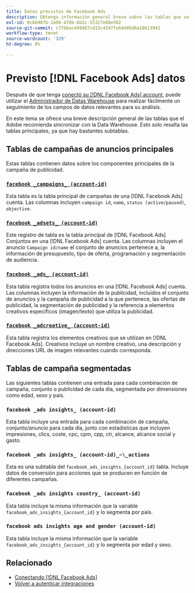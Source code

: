 ```yaml
---
title: Datos previstos de Facebook Ads
description: Obtenga información general breve sobre las tablas que se recomiendan para sincronizar con su Data Warehouse
exl-id: 0c8b907b-1a98-470b-bb2c-55327e88e502
source-git-commit: c7f6bacd49487cd13c4347fe6dd46d6a10613942
workflow-type: tm+mt
source-wordcount: '329'
ht-degree: 0%

---
```


# Previsto [!DNL Facebook Ads] datos

Después de que tenga [conectó su [!DNL Facebook Ads] account](../integrations/facebook-ads.md), puede utilizar el [Administrador de Datas Warehouse](../../../data-analyst/data-warehouse-mgr/tour-dwm.md) para realizar fácilmente un seguimiento de los campos de datos relevantes para su análisis.

En este tema se ofrece una breve descripción general de las tablas que el Adobe recomienda sincronizar con la Data Warehouse. Esto solo resalta las tablas principales, ya que hay bastantes subtablas.

## Tablas de campañas de anuncios principales

Estas tablas contienen datos sobre los componentes principales de la campaña de publicidad.

### [`facebook _campaigns_ (account-id)`](https://developers.facebook.com/docs/marketing-api/reference/ad-campaign-group)

Esta tabla es la tabla principal de campañas de una [!DNL Facebook Ads] cuenta. Las columnas incluyen `campaign id`, `name`, `status (active/paused)`, `objective`.

### [`facebook _adsets_ (account-id)`](https://developers.facebook.com/docs/marketing-api/reference/ad-campaign)

Este registro de tabla es la tabla principal de [!DNL Facebook Ads] Conjuntos en una [!DNL Facebook Ads] cuenta. Las columnas incluyen el anuncio `Campaign id/name` el conjunto de anuncios pertenece a, la información de presupuesto, tipo de oferta, programación y segmentación de audiencia.

### [`facebook _ads_ (account-id)`](https://developers.facebook.com/docs/marketing-api/reference/adgroup)

Esta tabla registra todos los anuncios en una [!DNL Facebook Ads] cuenta. Las columnas incluyen la información de la publicidad, incluidos el conjunto de anuncios y la campaña de publicidad a la que pertenece, las ofertas de publicidad, la segmentación de publicidad y la referencia a elementos creativos específicos (imagen/texto) que utiliza la publicidad.

### [`facebook _adcreative_ (account-id)`](https://developers.facebook.com/docs/marketing-api/reference/ad-creative)

Esta tabla registra los elementos creativos que se utilizan en [!DNL Facebook Ads]. Creativos incluye un nombre creativo, una descripción y direcciones URL de imagen relevantes cuando corresponda.

## Tablas de campaña segmentadas

Las siguientes tablas contienen una entrada para cada combinación de campaña, conjunto o publicidad de cada día, segmentada por dimensiones como edad, sexo y país.

### `facebook _ads insights_ (account-id)`

Esta tabla incluye una entrada para cada combinación de campaña, conjunto/anuncio para cada día, junto con estadísticas que incluyen impresiones, clics, coste, cpc, cpm, cpp, ctr, alcance, alcance social y gasto.

### `facebook _ads insights_ (account-id)_~\_actions`

Esta es una subtabla del `facebook_ads_insights_{account_id}` tabla. Incluye datos de conversión para acciones que se producen en función de diferentes campañas.

### `facebook _ads insights country_ (account-id)`

Esta tabla incluye la misma información que la variable `facebook_ads_insights_{account_id}` y lo segmenta por país.

### `facebook ads insights age and gender (account-id)`

Esta tabla incluye la misma información que la variable `facebook_ads_insights_{account_id}` y lo segmenta por edad y sexo.

## Relacionado

* [Conectando [!DNL Facebook Ads]](../integrations/facebook-ads.md)
* [Volver a autenticar integraciones](https://experienceleague.adobe.com/docs/commerce-knowledge-base/kb/how-to/mbi-reauthenticating-integrations.html)
